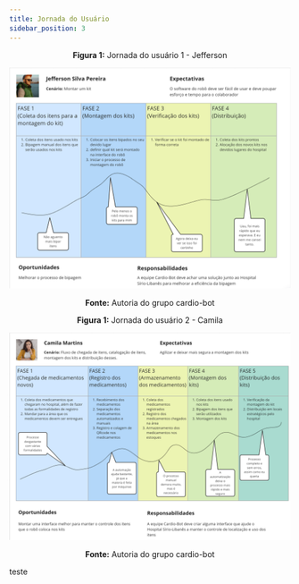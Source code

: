 ```yaml
---
title: Jornada do Usuário
sidebar_position: 3
---
```


<div align="center">

**Figura 1:** Jornada do usuário 1 - Jefferson

![Tabela](../../../static/img/jefferson_user_journey.png)

**Fonte:** Autoria do grupo cardio-bot

</div> 

<div align="center">

**Figura 1:** Jornada do usuário 2 - Camila

![Tabela](../../../static/img/camila_user_journey.png)

**Fonte:** Autoria do grupo cardio-bot

</div> 

teste